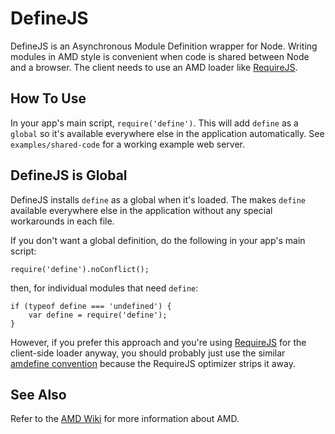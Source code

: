 # DefineJS #

DefineJS is an Asynchronous Module Definition wrapper for
Node. Writing modules in AMD style is convenient when code is shared
between Node and a browser. The client needs to use an AMD loader like
[RequireJS][0].


## How To Use ##

In your app's main script, `require('define')`. This will add `define`
as a `global` so it's available everywhere else in the application
automatically. See `examples/shared-code` for a working example web
server.


## DefineJS is Global ##

DefineJS installs `define` as a global when it's loaded. The makes
`define` available everywhere else in the application without any
special workarounds in each file.

If you don't want a global definition, do the following in your app's
main script:

    require('define').noConflict();

then, for individual modules that need `define`:

    if (typeof define === 'undefined') {
        var define = require('define');
    }

However, if you prefer this approach and you're using [RequireJS][0]
for the client-side loader anyway, you should probably just use the
similar [amdefine convention][1] because the RequireJS optimizer
strips it away.


## See Also ##

Refer to the [AMD Wiki][1] for more information about AMD.

[0]: http://requirejs.org/
[1]: http://requirejs.org/docs/node.html#nodeModules
[2]: https://github.com/amdjs/amdjs-api/wiki/AMD
